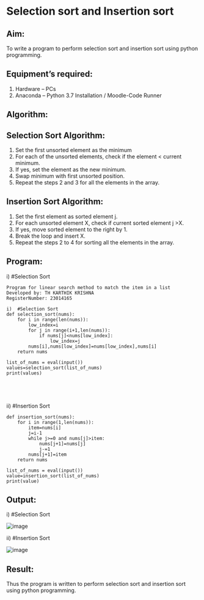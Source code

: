 # Selection sort and Insertion sort
## Aim:
To write a program to perform selection sort and insertion sort using python programming.
## Equipment’s required:
1.	Hardware – PCs
2.	Anaconda – Python 3.7 Installation / Moodle-Code Runner
## Algorithm:
## Selection Sort Algorithm:
1.	Set the first unsorted element as the minimum
2.	For each of the unsorted elements, check if the element < current minimum.
3.	If yes, set the element as the new minimum.
4.	Swap minimum with first unsorted position.
5.	Repeat the steps 2 and 3 for all the elements in the array.
## Insertion Sort Algorithm:
1.	Set the first element as sorted element j.
2.	For each unsorted element X, check if current sorted element j >X.
3.	If yes, move sorted element to the right by 1.
4.	Break the loop and insert X.
5.	Repeat the steps 2 to 4 for sorting all the elements in the array.
## Program:
i)	#Selection Sort
```
Program for linear search method to match the item in a list
Developed by: TH KARTHIK KRISHNA
RegisterNumber: 23014165

i)	#Selection Sort
def selection_sort(nums):
    for i in range(len(nums)):
        low_index=i
        for j in range(i+1,len(nums)):
            if nums[j]<nums[low_index]:
                low_index=j
        nums[i],nums[low_index]=nums[low_index],nums[i]
    return nums
    
list_of_nums = eval(input())
values=selection_sort(list_of_nums)
print(values)





```
ii)	#Insertion Sort
```
def insertion_sort(nums):
    for i in range(1,len(nums)):
        item=nums[i]
        j=i-1
        while j>=0 and nums[j]>item:
            nums[j+1]=nums[j]
            j-=1
        nums[j+1]=item
    return nums
    
list_of_nums = eval(input())
value=insertion_sort(list_of_nums)
print(value)

```

## Output:
i) #Selection Sort

![image](https://github.com/karthikkrishna16/Sorting-Algorithm/assets/148514663/7045de8c-ada1-4971-aa00-3ab1b5f30066)



ii) #Insertion Sort

![image](https://github.com/karthikkrishna16/Sorting-Algorithm/assets/148514663/fa53899b-db6e-4d35-8644-b5a327ea35c5)


## Result:
Thus the program is written to perform selection sort and insertion sort using python programming.
